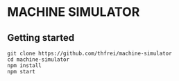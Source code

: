 MACHINE SIMULATOR
=================

Getting started
---------------

```
git clone https://github.com/thfrei/machine-simulator
cd machine-simulator
npm install
npm start
```

